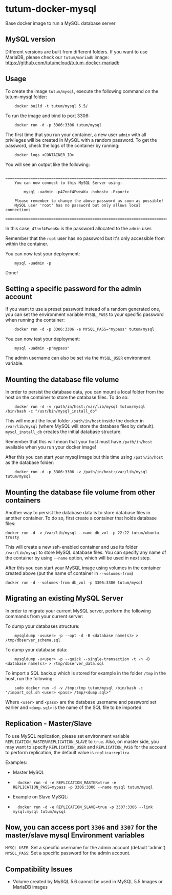 tutum-docker-mysql
==================

Base docker image to run a MySQL database server


MySQL version
-------------

Different versions are built from different folders. If you want to use MariaDB, please check our `tutum/mariadb` image: https://github.com/tutumcloud/tutum-docker-mariadb


Usage
-----

To create the image `tutum/mysql`, execute the following command on the tutum-mysql folder:

        docker build -t tutum/mysql 5.5/

To run the image and bind to port 3306:

        docker run -d -p 3306:3306 tutum/mysql

The first time that you run your container, a new user `admin` with all privileges 
will be created in MySQL with a random password. To get the password, check the logs
of the container by running:

        docker logs <CONTAINER_ID>

You will see an output like the following:

        ========================================================================
        You can now connect to this MySQL Server using:

            mysql -uadmin -p47nnf4FweaKu -h<host> -P<port>

        Please remember to change the above password as soon as possible!
        MySQL user 'root' has no password but only allows local connections
        ========================================================================

In this case, `47nnf4FweaKu` is the password allocated to the `admin` user.

Remember that the `root` user has no password but it's only accessible from within the container.

You can now test your deployment:

        mysql -uadmin -p

Done!


Setting a specific password for the admin account
-------------------------------------------------

If you want to use a preset password instead of a random generated one, you can
set the environment variable `MYSQL_PASS` to your specific password when running the container:

        docker run -d -p 3306:3306 -e MYSQL_PASS="mypass" tutum/mysql

You can now test your deployment:

        mysql -uadmin -p"mypass"

The admin username can also be set via the `MYSQL_USER` environment variable.


Mounting the database file volume
---------------------------------

In order to persist the database data, you can mount a local folder from the host 
on the container to store the database files. To do so:

        docker run -d -v /path/in/host:/var/lib/mysql tutum/mysql /bin/bash -c "/usr/bin/mysql_install_db"

This will mount the local folder `/path/in/host` inside the docker in `/var/lib/mysql` (where MySQL will store the database files by default). `mysql_install_db` creates the initial database structure.

Remember that this will mean that your host must have `/path/in/host` available when you run your docker image!

After this you can start your mysql image but this time using `/path/in/host` as the database folder:

        docker run -d -p 3306:3306 -v /path/in/host:/var/lib/mysql tutum/mysql


Mounting the database file volume from other containers
------------------------------------------------------

Another way to persist the database data is to store database files in another container.
To do so, first create a container that holds database files:

    docker run -d -v /var/lib/mysql --name db_vol -p 22:22 tutum/ubuntu-trusty 

This will create a new ssh-enabled container and use its folder `/var/lib/mysql` to store MySQL database files. 
You can specify any name of the container by using `--name` option, which will be used in next step.

After this you can start your MySQL image using volumes in the container created above (put the name of container in `--volumes-from`)

    docker run -d --volumes-from db_vol -p 3306:3306 tutum/mysql 


Migrating an existing MySQL Server
----------------------------------

In order to migrate your current MySQL server, perform the following commands from your current server:

To dump your databases structure:

        mysqldump -u<user> -p --opt -d -B <database name(s)> > /tmp/dbserver_schema.sql

To dump your database data:

        mysqldump -u<user> -p --quick --single-transaction -t -n -B <database name(s)> > /tmp/dbserver_data.sql

To import a SQL backup which is stored for example in the folder `/tmp` in the host, run the following:

        sudo docker run -d -v /tmp:/tmp tutum/mysql /bin/bash -c "/import_sql.sh <user> <pass> /tmp/<dump.sql>"

Where `<user>` and `<pass>` are the database username and password set earlier and `<dump.sql>` is the name of the SQL file to be imported.


Replication - Master/Slave
-------------------------
To use MySQL replication, please set environment variable `REPLICATION_MASTER`/`REPLICATION_SLAVE` to `true`. Also, on master side, you may want to specify `REPLICATION_USER` and `REPLICATION_PASS` for the account to perform replication, the default value is `replica:replica`

Examples:
- Master MySQL
- 
        docker run -d -e REPLICATION_MASTER=true -e REPLICATION_PASS=mypass -p 3306:3306 --name mysql tutum/mysql

- Example on Slave MySQL:
- 
        docker run -d -e REPLICATION_SLAVE=true -p 3307:3306 --link mysql:mysql tutum/mysql

Now, you can access port `3306` and `3307` for the master/slave mysql
Environment variables
---------------------

`MYSQL_USER`: Set a specific username for the admin account (default 'admin')
`MYSQL_PASS`: Set a specific password for the admin account.

Compatibility Issues
--------------------

- Volume created by MySQL 5.6 cannot be used in MySQL 5.5 Images or MariaDB images
